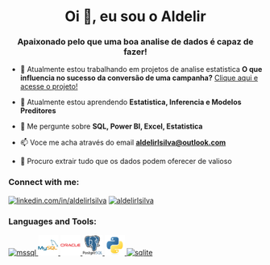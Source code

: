 <h1 align="center">Oi 👋, eu sou o Aldelir</h1>
<h3 align="center">Apaixonado pelo que uma boa analise de dados é capaz de fazer!</h3>

- 🔭 Atualmente estou trabalhando em projetos de analise estatistica **O que influencia no sucesso da conversão de uma campanha?**
[Clique aqui e acesse o projeto!](https://github.com/AldelirLSilva/MarketingBancario)

- 🌱 Atualmente estou aprendendo **Estatistica, Inferencia e Modelos Preditores**

- 💬 Me pergunte sobre **SQL, Power BI, Excel, Estatistica**

- 📫 Voce me acha através do email **aldelirlsilva@outlook.com**

- 📄 Procuro extrair tudo que os dados podem oferecer de valioso

<h3 align="left">Connect with me:</h3>
<p align="left">
<a href="https://linkedin.com/in/aldelirlsilva" target="blank"><img align="center" src="https://raw.githubusercontent.com/rahuldkjain/github-profile-readme-generator/master/src/images/icons/Social/linked-in-alt.svg" alt="linkedin.com/in/aldelirlsilva" height="30" width="40" /></a>
<a href="https://medium.com/@aldelirlsilva" target="blank"><img align="center" src="https://raw.githubusercontent.com/rahuldkjain/github-profile-readme-generator/master/src/images/icons/Social/medium.svg" alt="aldelirlsilva" height="30" width="40" /></a>
</p>

<h3 align="left">Languages and Tools:</h3>
<p align="left"> <a href="https://www.microsoft.com/en-us/sql-server" target="_blank" rel="noreferrer"> <img src="https://www.svgrepo.com/show/303229/microsoft-sql-server-logo.svg" alt="mssql" width="40" height="40"/> </a> <a href="https://www.mysql.com/" target="_blank" rel="noreferrer"> <img src="https://raw.githubusercontent.com/devicons/devicon/master/icons/mysql/mysql-original-wordmark.svg" alt="mysql" width="40" height="40"/> </a> <a href="https://www.oracle.com/" target="_blank" rel="noreferrer"> <img src="https://raw.githubusercontent.com/devicons/devicon/master/icons/oracle/oracle-original.svg" alt="oracle" width="40" height="40"/> </a> <a href="https://www.postgresql.org" target="_blank" rel="noreferrer"> <img src="https://raw.githubusercontent.com/devicons/devicon/master/icons/postgresql/postgresql-original-wordmark.svg" alt="postgresql" width="40" height="40"/> </a> <a href="https://www.python.org" target="_blank" rel="noreferrer"> <img src="https://raw.githubusercontent.com/devicons/devicon/master/icons/python/python-original.svg" alt="python" width="40" height="40"/> </a> <a href="https://www.sqlite.org/" target="_blank" rel="noreferrer"> <img src="https://www.vectorlogo.zone/logos/sqlite/sqlite-icon.svg" alt="sqlite" width="40" height="40"/> </a> </p>

<!---

- 👋 Hi, I’m @AldelirLSilva
- 👀 I’m interested in ...
- 🌱 I’m currently learning ...
- 💞️ I’m looking to collaborate on ...
- 📫 How to reach me ...
- 😄 Pronouns: ...
- ⚡ Fun fact: ...


AldelirLSilva/AldelirLSilva is a ✨ special ✨ repository because its `README.md` (this file) appears on your GitHub profile.
You can click the Preview link to take a look at your changes.
--->
